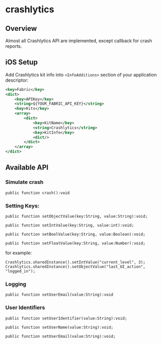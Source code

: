 # crashlytics

## Overview
Almost all Crashlytics API are implemented, except callback for crash reports.

## iOS Setup

Add Crashlytics kit info into `<InfoAdditions>` section of your application descriptor:
```xml
<key>Fabric</key>
<dict>
    <key>APIKey</key>
    <string>${YOUR_FABRIC_API_KEY}</string>
    <key>Kits</key>
    <array>
        <dict>
            <key>KitName</key>
            <string>Crashlytics</string>
            <key>KitInfo</key>
            <dict/>
        </dict>
    </array>
</dict>
```

## Available API

### Simulate crash
```as3
public function crash():void
```

### Setting Keys:
```as3
public function setObjectValue(key:String, value:String):void;

public function setIntValue(key:String, value:int):void;

public function setBoolValue(key:String, value:Boolean):void;

public function setFloatValue(key:String, value:Number):void;
```

for example:

```as3
Crashlytics.sharedInstance().setIntValue("current_level", 3);
Crashlytics.sharedInstance().setObjectValue("last_UI_action", "logged_in");
```

### Logging
```as3
public function setUserEmail(value:String):void
```

### User Identifiers
```as3
public function setUserIdentifier(value:String):void;

public function setUserName(value:String):void;

public function setUserEmail(value:String):void;
```

